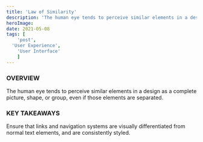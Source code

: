 ```yaml
---
title: 'Law of Similarity'
description: 'The human eye tends to perceive similar elements in a design as a complete picture, shape, or group, even if those elements are separated.'
heroImage:
date: 2021-05-08
tags: [
	'post',
  'User Experience',
	'User Interface'
	]
---
```


### OVERVIEW

The human eye tends to perceive similar elements in a design as a complete picture, shape, or group, even if those elements are separated.

### KEY TAKEAWAYS

Ensure that links and navigation systems are visually differentiated from normal text elements, and are consistently styled.
